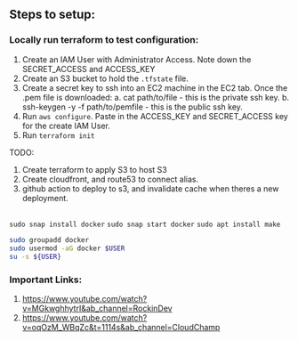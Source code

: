 ## Steps to setup:

### Locally run terraform to test configuration:

1. Create an IAM User with Administrator Access. Note down the SECRET_ACCESS and ACCESS_KEY
2. Create an S3 bucket to hold the `.tfstate` file.
3. Create a secret key to ssh into an EC2 machine in the EC2 tab. Once the .pem file is downloaded:
   a. cat path/to/file - this is the private ssh key.
   b. ssh-keygen -y -f path/to/pemfile - this is the public ssh key.
4. Run `aws configure`. Paste in the ACCESS_KEY and SECRET_ACCESS key for the create IAM User.
5. Run `terraform init`

TODO:

1. Create terraform to apply S3 to host S3
2. Create cloudfront, and route53 to connect alias.
3. github action to deploy to s3, and invalidate cache when theres a new deployment.

##

`sudo snap install docker`
`sudo snap start docker`
`sudo apt install make`

```sh
sudo groupadd docker
sudo usermod -aG docker $USER
su -s ${USER}
```

### Important Links:

1. https://www.youtube.com/watch?v=MGkwghhytrI&ab_channel=RockinDev
2. https://www.youtube.com/watch?v=oqOzM_WBqZc&t=1114s&ab_channel=CloudChamp
